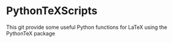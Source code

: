 # PythonTeXScripts
This git provide some useful Python functions for LaTeX using the PythonTeX package 

